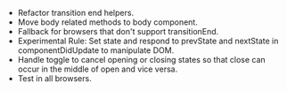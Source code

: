 + Refactor transition end helpers.
+ Move body related methods to body component.
+ Fallback for browsers that don't support transitionEnd.
+ Experimental Rule: Set state and respond to prevState and nextState in componentDidUpdate to manipulate DOM.
+ Handle toggle to cancel opening or closing states so that close can occur in the middle of open and vice versa.
+ Test in all browsers.
